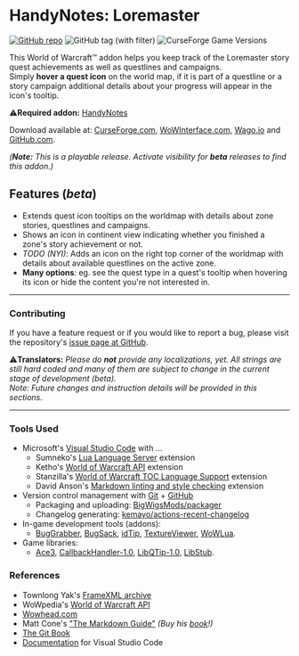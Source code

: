# HandyNotes: Loremaster

[![GitHub repo](https://img.shields.io/badge/repo-wow--handynotes--loremaster-gray?logo=github&color=%2324292E)](https://github.com/erglo/wow-handynotes-loremaster/ "Repo on GitHub")
![GitHub tag (with filter)](https://img.shields.io/github/v/tag/erglo/wow-handynotes-loremaster?logo=github&label=latest&color=brightgreen)
![CurseForge Game Versions](https://img.shields.io/curseforge/game-versions/461804?logo=battle.net&label=WoW-retail&color=%23148EFF)

This World of Warcraft™ addon helps you keep track of the Loremaster story quest achievements as well as questlines and campaigns.  
Simply **hover a quest icon** on the world map, if it is part of a questline or a story campaign additional details about your progress will appear in the icon's tooltip.

⚠️**Required addon:** [HandyNotes](https://www.curseforge.com/wow/addons/handynotes "Visit CurseForge.com")

Download available at:
[CurseForge.com](https://www.curseforge.com/wow/addons/handynotes-loremaster/files "CurseForge Files"),
[WoWInterface.com](https://www.wowinterface.com/downloads/info26628-HandyNotesLoremaster.html "WoWInterface"),
[Wago.io](https://addons.wago.io/addons/wow-handynotes-loremaster/versions?stability=beta "Wago Releases (beta)") and
[GitHub.com](https://github.com/erglo/wow-handynotes-loremaster/releases "GitHub Releases").  

_(**Note:** This is a playable release. Activate visibility for **beta** releases to find this addon.)_

## Features (_beta_)

* Extends quest icon tooltips on the worldmap with details about zone stories, questlines and campaigns.
* Shows an icon in continent view indicating whether you finished a zone's story achievement or not.
* _TODO (NYI)_: Adds an icon on the right top corner of the worldmap with details about available questlines on the active zone.
* **Many options**: eg. see the quest type in a quest's tooltip when hovering its icon or hide the content you're not interested in.

----

### Contributing

If you have a feature request or if you would like to report a bug, please visit the repository's [issue page at GitHub](https://github.com/erglo/wow-handynotes-loremaster/issues).

⚠️**Translators:** _Please do **not** provide any localizations, yet. All strings are still hard coded and many of them are subject to change in the current stage of development (beta)._  
_Note: Future changes and instruction details will be provided in this sections._

----

### Tools Used

* Microsoft's [Visual Studio Code](https://code.visualstudio.com) with ...
  + Sumneko's [Lua Language Server](https://github.com/LuaLS/lua-language-server) extension
  + Ketho's [World of Warcraft API](https://github.com/Ketho/vscode-wow-api) extension
  + Stanzilla's [World of Warcraft TOC Language Support](https://github.com/Stanzilla/vscode-wow-toc) extension
  + David Anson's [Markdown linting and style checking](https://github.com/DavidAnson/vscode-markdownlint) extension
* Version control management with [Git](https://git-scm.com) + [GitHub](https://github.com/)
  + Packaging and uploading: [BigWigsMods/packager](https://github.com/BigWigsMods/packager)
  + Changelog generating: [kemayo/actions-recent-changelog](https://github.com/kemayo/actions-recent-changelog)
* In-game development tools (addons):
  + [BugGrabber](https://www.curseforge.com/wow/addons/bug-grabber),
    [BugSack](https://www.curseforge.com/wow/addons/bugsack),
    [idTip](https://www.curseforge.com/wow/addons/idtip),
    [TextureViewer](https://www.curseforge.com/wow/addons/textureviewer),
    [WoWLua](https://www.curseforge.com/wow/addons/wowlua).  
* Game libraries:
  + [Ace3](https://www.curseforge.com/wow/addons/ace3),
    [CallbackHandler-1.0](https://www.curseforge.com/wow/addons/callbackhandler),
    [LibQTip-1.0](https://www.curseforge.com/wow/addons/libqtip-1-0),
    [LibStub](https://www.curseforge.com/wow/addons/libstub).

### References

* Townlong Yak's [FrameXML archive](https://www.townlong-yak.com/framexml/live)
* WoWpedia's [World of Warcraft API](https://wowpedia.fandom.com/wiki/World_of_Warcraft_API)
* [Wowhead.com](https://www.wowhead.com)
* Matt Cone's ["The Markdown Guide"](https://www.markdownguide.org)
  *(Buy his [book](https://www.markdownguide.org/book)!)*
* [The Git Book](https://git-scm.com/book)
* [Documentation](https://code.visualstudio.com/docs) for Visual Studio Code
